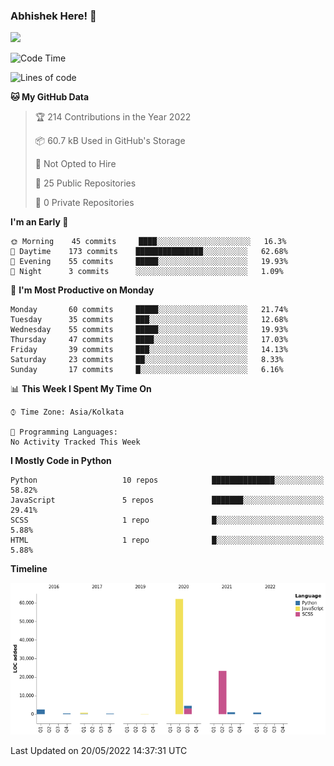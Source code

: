 ### Abhishek Here! 👋
![](https://komarev.com/ghpvc/?username=5parkp1ug&color=green)

<!--
**5parkp1ug/5parkp1ug** is a ✨ _special_ ✨ repository because its `README.md` (this file) appears on your GitHub profile.

Here are some ideas to get you started:

- 🔭 I’m currently working on ...
- 🌱 I’m currently learning ...
- 👯 I’m looking to collaborate on ...
- 🤔 I’m looking for help with ...
- 💬 Ask me about ...
- 📫 How to reach me: ...
- 😄 Pronouns: ...
- ⚡ Fun fact: ...
-->

<!--START_SECTION:waka-->
![Code Time](http://img.shields.io/badge/Code%20Time-0%20secs-blue)

![Lines of code](https://img.shields.io/badge/From%20Hello%20World%20I%27ve%20Written-95%20Thousand%20lines%20of%20code-blue)

**🐱 My GitHub Data** 

> 🏆 214 Contributions in the Year 2022
 > 
> 📦 60.7 kB Used in GitHub's Storage 
 > 
> 🚫 Not Opted to Hire
 > 
> 📜 25 Public Repositories 
 > 
> 🔑 0 Private Repositories  
 > 
**I'm an Early 🐤** 

```text
🌞 Morning    45 commits     ████░░░░░░░░░░░░░░░░░░░░░   16.3% 
🌆 Daytime    173 commits    ███████████████░░░░░░░░░░   62.68% 
🌃 Evening    55 commits     █████░░░░░░░░░░░░░░░░░░░░   19.93% 
🌙 Night      3 commits      ░░░░░░░░░░░░░░░░░░░░░░░░░   1.09%

```
📅 **I'm Most Productive on Monday** 

```text
Monday       60 commits     █████░░░░░░░░░░░░░░░░░░░░   21.74% 
Tuesday      35 commits     ███░░░░░░░░░░░░░░░░░░░░░░   12.68% 
Wednesday    55 commits     █████░░░░░░░░░░░░░░░░░░░░   19.93% 
Thursday     47 commits     ████░░░░░░░░░░░░░░░░░░░░░   17.03% 
Friday       39 commits     ███░░░░░░░░░░░░░░░░░░░░░░   14.13% 
Saturday     23 commits     ██░░░░░░░░░░░░░░░░░░░░░░░   8.33% 
Sunday       17 commits     █░░░░░░░░░░░░░░░░░░░░░░░░   6.16%

```


📊 **This Week I Spent My Time On** 

```text
⌚︎ Time Zone: Asia/Kolkata

💬 Programming Languages: 
No Activity Tracked This Week

```

**I Mostly Code in Python** 

```text
Python                   10 repos            ██████████████░░░░░░░░░░░   58.82% 
JavaScript               5 repos             ███████░░░░░░░░░░░░░░░░░░   29.41% 
SCSS                     1 repo              █░░░░░░░░░░░░░░░░░░░░░░░░   5.88% 
HTML                     1 repo              █░░░░░░░░░░░░░░░░░░░░░░░░   5.88%

```


**Timeline**

![Chart not found](https://raw.githubusercontent.com/5parkp1ug/5parkp1ug/master/charts/bar_graph.png) 


 Last Updated on 20/05/2022 14:37:31 UTC
<!--END_SECTION:waka-->
